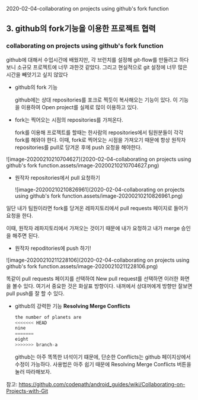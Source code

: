 2020-02-04-collaborating on projects using github's fork function



## 3. github의 fork기능을 이용한 프로젝트 협력 

### collaborating on projects using github's fork function



github에 대해서 수업시간에 배웠지만, 각 브런치를 설정해 git-flow를 만들려고 하다보니 소규모 프로젝트에 너무 과한것 같았다. 그리고 현실적으로 git 설정에 너무 많은 시간을 빼앗기고 싶지 않았다 



- github의 fork 기능

  github에는 상대 repositories를 포크로 찍듯이 복사해오는 기능이 있다. 이 기능을 이용하여 Open project를 실제로 많이 이용하고 있다. 



- fork는 찍어오는 시점의 repositories를 가져온다. 

  fork를 이용해 프로젝트를 할때는 한사람의 repositories에서 팀원분들이 각각 fork를 해와야 한다. 이때, fork로 찍어오는 시점을 가져오기 때문에 항상 원작자 repositories를 pull로 당겨온 후에 push 요청을 해야한다. 

![image-20200210210704627](2020-02-04-collaborating on projects using github's fork function.assets/image-20200210210704627.png)





- 원작자 repositories에서 pull 요청하기

  ![image-20200210210826961](2020-02-04-collaborating on projects using github's fork function.assets/image-20200210210826961.png)



일단 내가 팀원이라면 fork를 당겨온 레파지토리에서 pull requests 페이지로 들어가 요청을 한다. 

이때, 원작자 레파지토리에서 가져오는 것이기 때문에 내가 요청하고 내가 merge 승인을 해주면 된다.





- 원작자 repoditories에 push 하기!

![image-20200210211228106](2020-02-04-collaborating on projects using github's fork function.assets/image-20200210211228106.png)

똑같이 pull requests 페이지를 선택하여 New pull request를 선택하면 이러한 화면을 볼수 있다. 여기서 중요한 것은 화살표 방향이다. 내꺼에서 상대꺼에게 방향만 잘보면 pull push를 잘 할 수 있다. 





- github의 강력한 기능 **Resolving Merge Conflicts**

  ```python
  the number of planets are
  <<<<<<< HEAD
  nine
  =======
  eight
  >>>>>>> branch-a
  ```

  github는 아주 똑똑한 녀석이기 떄문에, 단순한 Conflicts는 github 페이지상에서 수정이 가능하다. 사용법은 아주 쉽기 때문에 Resolving Merge Conflicts 버튼을 눌러 따라해보자.





참고: https://github.com/codepath/android_guides/wiki/Collaborating-on-Projects-with-Git



